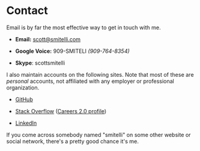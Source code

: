 # Contact

Email is by far the most effective way to get in touch with me.

* **Email:** <scott@smitelli.com>

* **Google Voice:** 909-SMITELI *(909-764-8354)*

* **Skype**: scottsmitelli

I also maintain accounts on the following sites. Note that most of these are *personal* accounts, not affiliated with any employer or professional organization.

* [GitHub](https://github.com/smitelli)

* [Stack Overflow](https://stackoverflow.com/users/1713313/smitelli) ([Careers 2.0 profile](https://careers.stackoverflow.com/smitelli))

* [LinkedIn](https://www.linkedin.com/in/smitelli)

If you come across somebody named "smitelli" on some other website or social network, there's a pretty good chance it's me.
